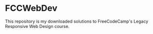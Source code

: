 # FCCWebDev
This repository is my downloaded solutions to FreeCodeCamp's Legacy Responsive Web Design course.
